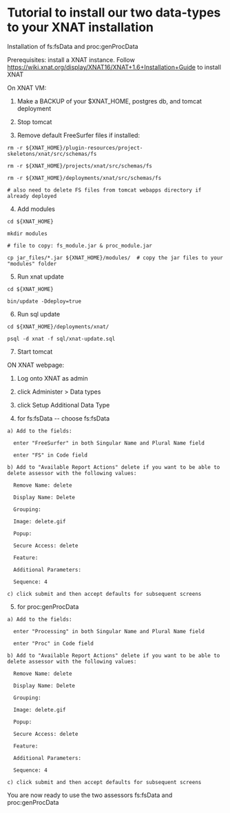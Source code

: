 Tutorial to install our two data-types to your XNAT installation
===

Installation of fs:fsData and proc:genProcData 

Prerequisites: install a XNAT instance.
  Follow https://wiki.xnat.org/display/XNAT16/XNAT+1.6+Installation+Guide to install XNAT

On XNAT VM:

  1) Make a BACKUP of your $XNAT_HOME, postgres db, and tomcat deployment

  2) Stop tomcat

  3) Remove default FreeSurfer files if installed:

    rm -r ${XNAT_HOME}/plugin-resources/project-skeletons/xnat/src/schemas/fs

    rm -r ${XNAT_HOME}/projects/xnat/src/schemas/fs

    rm -r ${XNAT_HOME}/deployments/xnat/src/schemas/fs

    # also need to delete FS files from tomcat webapps directory if already deployed
  
  4) Add modules

    cd ${XNAT_HOME}

    mkdir modules

    # file to copy: fs_module.jar & proc_module.jar

    cp jar_files/*.jar ${XNAT_HOME}/modules/  # copy the jar files to your "modules" folder
  
  5) Run xnat update

    cd ${XNAT_HOME}

    bin/update -Ddeploy=true

  6) Run sql update

    cd ${XNAT_HOME}/deployments/xnat/

    psql -d xnat -f sql/xnat-update.sql

  7) Start tomcat

ON XNAT webpage:

  1) Log onto XNAT as admin

  2) click Administer > Data types

  3) click Setup Additional Data Type

  4) for fs:fsData -- choose fs:fsData

    a) Add to the fields:

      enter "FreeSurfer" in both Singular Name and Plural Name field

      enter "FS" in Code field

    b) Add to "Available Report Actions" delete if you want to be able to delete assessor with the following values:

      Remove Name: delete

      Display Name: Delete

      Grouping: 

      Image: delete.gif

      Popup: 

      Secure Access: delete

      Feature:

      Additional Parameters:

      Sequence: 4

    c) click submit and then accept defaults for subsequent screens

  5) for proc:genProcData

    a) Add to the fields:

      enter "Processing" in both Singular Name and Plural Name field

      enter "Proc" in Code field

    b) Add to "Available Report Actions" delete if you want to be able to delete assessor with the following values:

      Remove Name: delete

      Display Name: Delete

      Grouping: 

      Image: delete.gif

      Popup: 

      Secure Access: delete

      Feature:

      Additional Parameters:

      Sequence: 4

    c) click submit and then accept defaults for subsequent screens

You are now ready to use the two assessors fs:fsData and proc:genProcData

